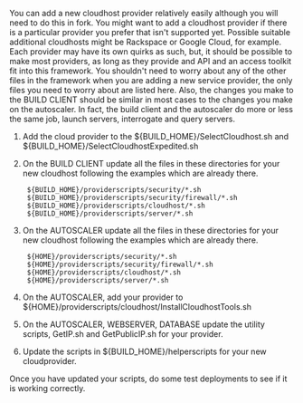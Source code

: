 You can add a new cloudhost provider relatively easily although you will need to do this in fork. You might want to add a cloudhost provider if there is a particular provider you prefer that isn't supported yet. Possible suitable additional cloudhosts might be Rackspace or Google Cloud, for example.  Each provider may have its own quirks as such, but, it should be possible to make most providers, as long as they provide and API and an access toolkit fit into this framework. You shouldn't need to worry about any of the other files in the framework when you are adding a new service provider, the only files you need to worry about are listed here. Also, the changes you make to the BUILD CLIENT should be similar in most cases to the changes you make on the autoscaler. In fact, the build client and the autoscaler do more or less the same job, launch servers, interrogate and query servers.

1) Add the cloud provider to the ${BUILD_HOME}/SelectCloudhost.sh and ${BUILD_HOME}/SelectCloudhostExpedited.sh

2) On the BUILD CLIENT update all the files in these directories for your new cloudhost following the examples which are already there.
       
        ${BUILD_HOME}/providerscripts/security/*.sh
        ${BUILD_HOME}/providerscripts/security/firewall/*.sh
        ${BUILD_HOME}/providerscripts/cloudhost/*.sh
        ${BUILD_HOME}/providerscripts/server/*.sh

3) On the AUTOSCALER update all the files in these directories for your new cloudhost following the examples which are already there.
       
        ${HOME}/providerscripts/security/*.sh
        ${HOME}/providerscripts/security/firewall/*.sh
        ${HOME}/providerscripts/cloudhost/*.sh
        ${HOME}/providerscripts/server/*.sh

4) On the AUTOSCALER, add your provider to ${HOME}/providerscripts/cloudhost/InstallCloudhostTools.sh

5) On the AUTOSCALER, WEBSERVER, DATABASE update the utility scripts, GetIP.sh and GetPublicIP.sh for your provider.

6) Update the scripts in ${BUILD_HOME}/helperscripts for your new cloudprovider.

Once you have updated your scripts, do some test deployments to see if it is working correctly.
